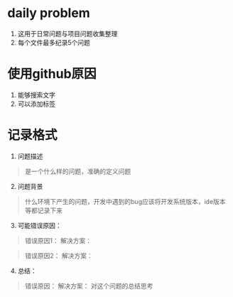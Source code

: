 # daily problem
1. 这用于日常问题与项目问题收集整理
2. 每个文件最多纪录5个问题

# 使用github原因
1. 能够搜索文字
2. 可以添加标签

# 记录格式
1. 问题描述
> 是一个什么样的问题，准确的定义问题
2. 问题背景
> 什么环境下产生的问题，开发中遇到的bug应该将开发系统版本，ide版本等都记录下来
3. 可能错误原因：
> 错误原因1：
> 解决方案：

> 错误原因2：
> 解决方案：

4. 总结：
> 错误原因：
> 解决方案：
> 对这个问题的总结思考

